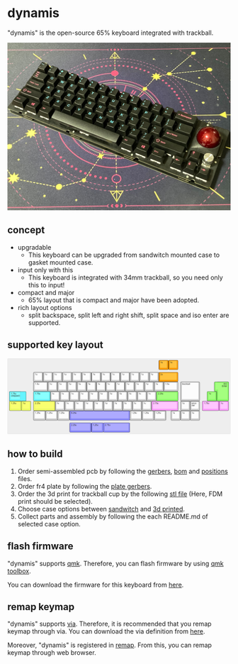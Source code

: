 # dynamis
"dynamis" is the open-source 65% keyboard integrated with trackball.

![dynamis](https://github.com/bbrfkr/dynamis-keyboard/blob/images/images/sandwitch-dynamis.jpg?raw=true)

## concept
- upgradable
    - This keyboard can be upgraded from sandwitch mounted case to gasket mounted case.
- input only with this 
    - This keyboard is integrated with 34mm trackball, so you need only this to input!
- compact and major
    - 65% layout that is compact and major have been adopted.
- rich layout options
    - split backspace, split left and right shift, split space and iso enter are supported.

## supported key layout
![supported-layout](https://github.com/bbrfkr/dynamis-keyboard/blob/images/images/supported-layout.png?raw=true)

## how to build
1. Order semi-assembled pcb by following the [gerbers](https://github.com/bbrfkr/dynamis-keyboard/blob/main/gerbers), [bom](https://github.com/bbrfkr/dynamis-keyboard/blob/main/bom.csv) and [positions](https://github.com/bbrfkr/dynamis-keyboard/blob/main/dynamis-pos.csv) files.
2. Order fr4 plate by following the [plate gerbers](https://github.com/bbrfkr/dynamis-keyboard/tree/main/plate/gerbers).
3. Order the 3d print for trackball cup by the following [stl file](https://github.com/bbrfkr/dynamis-keyboard/blob/main/trackball-cup/trackball-cup.stl) (Here, FDM print should be selected).
4. Choose case options between [sandwitch](https://github.com/bbrfkr/dynamis-keyboard/tree/main/case/sandwitch) and [3d printed](https://github.com/bbrfkr/dynamis-keyboard/tree/main/case/3dp).
5. Collect parts and assembly by following the each README.md of selected case option.

## flash firmware
"dynamis" supports [qmk](https://github.com/qmk/qmk_firmware/tree/master/keyboards/bbrfkr/dynamis). Therefore, you can flash firmware by using [qmk toolbox](https://github.com/qmk/qmk_toolbox).

You can download the firmware for this keyboard from [here](https://github.com/bbrfkr/dynamis-keyboard/releases).

## remap keymap
"dynamis" supports [via](https://www.caniusevia.com/). Therefore, it is recommended that you remap keymap through via. You can download the via definition from [here](https://github.com/bbrfkr/dynamis-keyboard/releases).

Moreover, "dynamis" is registered in [remap](https://remap-keys.app/catalog/stOy3bAlBUlsGzHCaDIQ). From this, you can remap keymap through web browser.
